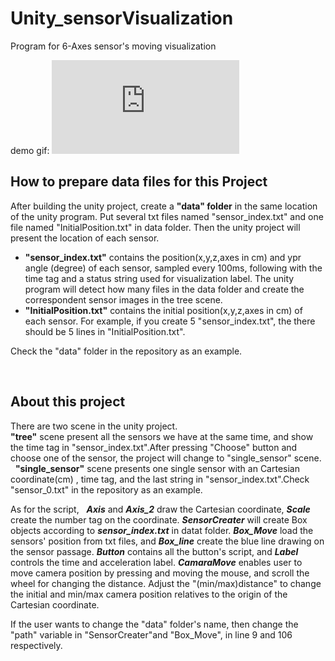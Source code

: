 # Unity_sensorVisualization
Program for 6-Axes sensor's moving visualization

demo gif:
![](https://github.com/ntu-as-cooklab/Unity_sensorVisualization/master/README.md)



## How to prepare data files for this Project ##

After building the unity project, create a **"data" folder** in the same location of the unity program. Put several txt files named "sensor_index.txt" and one file named "InitialPosition.txt" in data folder. Then the unity project will present the location of each sensor.

+ **"sensor_index.txt"** contains the position(x,y,z,axes in cm) and ypr angle (degree) of each sensor, sampled every 100ms, following with the time tag and a status string used for visualization label. The unity program will detect how many files in the data folder and create the correspondent sensor images in the tree scene.    
+ **"InitialPosition.txt"** contains the initial position(x,y,z,axes in cm) of each sensor. For example, if you create 5 "sensor_index.txt", the there should be 5 lines in "InitialPosition.txt".

Check the "data" folder in the repository as an example.



    
    
## About this project ## 

There are two scene in the unity project.  
**"tree"** scene present all the sensors we have at the same time, and show the time tag in "sensor_index.txt".After pressing "Choose" button and choose one of the sensor, the project will change to "single_sensor" scene.   
**"single_sensor"** scene presents one single sensor with an Cartesian coordinate(cm) , time tag, and the last string in "sensor_index.txt".Check "sensor_0.txt" in the repository as an example.
  
  
As for the script,   
***Axis*** and ***Axis_2*** draw the Cartesian coordinate, ***Scale*** create the number tag on the coordinate.
***SensorCreater*** will create Box objects according to ***sensor_index.txt*** in datat folder.
***Box_Move*** load the sensors' position from txt files, and ***Box_line*** create the blue line drawing on the sensor passage.
***Button*** contains all the button's script, and ***Label*** controls the time and acceleration label.
***CamaraMove*** enables user to move camera position by pressing and moving the mouse, and scroll the wheel for changing the distance. Adjust the "(min/max)distance" to change the initial and min/max camera position relatives to the origin of the Cartesian coordinate.
  
  
If the user wants to change the "data" folder's name, then change the "path" variable in "SensorCreater"and "Box_Move", in line 9 and 106 respectively.
